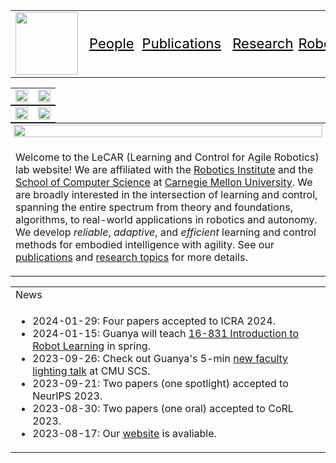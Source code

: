 <style>
.table {
    border-collapse: collapse;
    margin-bottom: 0px;
    margin-top: 0px;
}

.table td,
.table th {
    border: none;
}
</style>
<table width="900" border="0" align="center" cellspacing="0" cellpadding="20"><tbody><tr><td style="width:25%; vertical-align:middle; padding-right: 10px;"><a href="https://lecar-lab.github.io/index.html"><img src="https://lecar-lab.github.io/assets/logo.png" height="100"></a></td><td style="width:15%; vertical-align:middle; text-align:center; padding-right: 5px;"><a href="https://lecar-lab.github.io/people.html" style="font-size: 22px; color:black">People</a></td><td style="width:15%; vertical-align:middle; text-align:center; padding-right: 10px;"><a href="https://lecar-lab.github.io/publications.html" style="font-size: 22px; color:black">Publications</a></td><td style="width:15%; vertical-align:middle; text-align:center; padding-right: 0px;"><a href="https://lecar-lab.github.io/research.html" style="font-size: 22px; color:black">Research</a></td><td style="width:15%; vertical-align:middle; text-align:center; padding-right: 0px;"><a href="https://lecar-lab.github.io/robots.html" style="font-size: 22px; color:black">Robots</a></td><td style="width:15%; vertical-align:middle; text-align:center; padding-right: 0px;"><a href="https://lecar-lab.github.io/join.html" style="font-size: 22px; color:black">Join</a></td></tr></tbody></table>

<table class="table" width="850" border="0" align="center" cellspacing="0" cellpadding="5"><tbody><tr><td width="50%" valign="middle"><img src="https://lecar-lab.github.io/assets/neural_swarm.gif" width="100%"></td><td width="50%" valign="middle"><img src="https://lecar-lab.github.io/assets/neural_fly.gif" width="100%"></td></tr></tbody></table>

<table class="table" width="850" border="0" align="center" cellspacing="0" cellpadding="5"><tbody><tr><td width="50%" valign="middle"><img src="https://lecar-lab.github.io/assets/SafeDPA.gif" width="100%"></td><td width="50%" valign="middle"><img src="https://lecar-lab.github.io/assets/abs.gif" width="100%"></td></tr></tbody></table>

<table class="table" width="850" border="0" align="center" cellspacing="0" cellpadding="0"><tbody><tr><td width="100%" valign="middle" style="padding-left: 5px; padding-right: 5px"><img src="https://lecar-lab.github.io/assets/cajun.gif" width="100%"></td></tr><tr><td width="100%" valign="middle"><p>Welcome to the LeCAR (Learning and Control for Agile Robotics) lab website! We are affiliated with the <a href="https://www.ri.cmu.edu/" target="_blank">Robotics Institute</a> and the <a href="https://www.cs.cmu.edu/" target="_blank">School of Computer Science</a> at <a href="https://www.cmu.edu/" target="_blank">Carnegie Mellon University</a>. We are broadly interested in the intersection of learning and control, spanning the entire spectrum from theory and foundations, algorithms, to real-world applications in robotics and autonomy. We develop <em>reliable</em>, <em>adaptive</em>, and <em>efficient</em> learning and control methods for embodied intelligence with agility. See our <a href="https://lecar-lab.github.io/publications.html">publications</a> and <a href="https://lecar-lab.github.io/research.html">research topics</a> for more details.</p></td></tr></tbody></table>

<table width="850" border="0" align="center" cellspacing="0" cellpadding="0"><tbody><tr><td width="100%" valign="middle"><heading>News</heading></td></tr><tr><td width="100%" valign="middle"><ul><li>2024-01-29: Four papers accepted to ICRA 2024.</li><li>2024-01-15: Guanya will teach <a href="https://16-831-s24.github.io/">16-831 Introduction to Robot Learning</a> in spring.</li><li>2023-09-26: Check out Guanya's 5-min <a href="https://youtu.be/1MH-R6_UALw?si=isH5XlHQzg1719jy">new faculty lighting talk</a> at CMU SCS.</li><li>2023-09-21: Two papers (one spotlight) accepted to NeurIPS 2023.</li><li>2023-08-30: Two papers (one oral) accepted to CoRL 2023.</li><li>2023-08-17: Our <a href="https://lecar-lab.github.io/index.html">website</a> is avaliable.</li></ul></td></tr></tbody></table>

[](https://youtube.com/@LeCARLab)[](https://twitter.com/LeCARLab)[](https://github.com/LeCAR-Lab)

